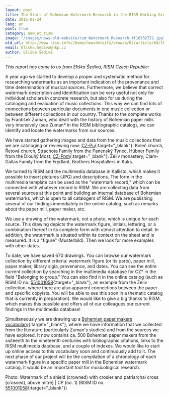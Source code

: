 ```yaml
---
layout: post
title: The Start of Bohemian Watermark Research in the RISM Working Group in Prague (National Library of the Czech Republic)
date: 2015-08-24
lang: en
post: true
category: new_at_rism
image: "/images/news-old-website/csm_Watermark_Research_4f16332722.jpg"
old_url: http://www.rism.info//home/newsdetails/browse/62/article/64/the-start-of-bohemian-watermark-research-in-the-rism-working-group-in-prague-national-library-of-th.html
email: Eliska.Sediva@nkp.cz
author: Eliška Šedivá
---
```


_This report has come to us from Eliška Šedivá, RISM Czech Republic:_


A year ago we started to develop a proper and systematic method for researching watermarks as an important indication of the provenance and time determination of musical sources. Furthermore, we believe that correct watermark description and identification can be very useful not only for individual scholars in concrete research, but also for us during the cataloging and evaluation of music collections. This way we can find lots of connections between particular documents in one music collection or between different collections in our country. Thanks to the complete works by František Zuman, who dealt with the history of Bohemian paper mills very intensively (see Zuman\* in the RISM bibliographic catalog), we can identify and locate the watermarks from our sources.

We have started gathering images and data from the music collections that we are cataloging or reviewing now: [CZ-Pu](https://opac.rism.info/search?View=rism&siglum=CZ-Pu){:target="_blank"}: Koleč church, Řetová church, Strachota Family from the Panenský Týnec, Hübner Family from the Dlouhý Most; [CZ-Pnm](https://opac.rism.info/search?View=rism&siglum=CZ-Pnm){:target="_blank"}: Želiv monastery, Clam-Gallas Family from the Frýdlant, Brothers Hospitallers in Kuks.

We turned to RISM and the multimedia database in Kallisto, which makes it possible to insert pictures (JPG) and descriptions. The form in the multimedia template can be used as the "watermark record," which can be connected with whatever record in RISM. We are collecting data from several sources at this point and building an internal database of Bohemian watermarks, which is open to all catalogers of RISM. We are publishing several of our findings immediately in the online catalog, such as remarks about the paper mill, paper maker, etc.

We use a drawing of the watermark, not a photo, which is unique for each source. This drawing depicts the watermark figure, initials, lettering, or a combination thereof in its complete form with utmost attention to detail. In addition, the watermark is situated within its context on the sheet and is measured. It is a "figure" (Musterbild). Then we look for more examples with other dates.

To date, we have saved 670 drawings. You can browse our watermark collection by different criteria: watermark figure (or its parts), paper mill, paper maker, library sigla, provenance, and dates. You can see the entire current collection by searching in the multimedia database for CZ\* in the field "Belonging to group." You can also find it in the online catalog (such as RISM ID no. [551001058](https://opac.rism.info/search?id=551001058){:target="_blank"}, an example from the Želiv collection, where there are also apparent connections between the paper and specific copyists. You will be able to see this soon in a thematic catalog that is currently in preparation). We would like to give a big thanks to RISM, which makes this possible and offers all of our colleagues our current findings in the multimedia database!

Simultaneously we are drawing up a [Bohemian paper makers vocabulary](http://www.nkp.cz/soubory/ostatni/bohemian_papermakers_vocabulary.pdf){:target="_blank"}, where we have information that we collected from the literature (particularly Zuman's studies) and from the sources we have explored. It now contains ca. 500 Bohemian paper makers from the sixteenth to the nineteenth centuries with bibliographic citations, links to the RISM multimedia database, and a couple of indexes. We would like to start up online access to this vocabulary soon and continuously add to it. The next phase of our project will be the compilation of a chronology of each watermark figure in a specific paper mill in the Bohemian watermark catalog. It would be an important tool for musicological research.

Photo: Watermark of a shield (crowned) with crosier and patriarchal cross (crossed), above mitre] | CP (no. 1) (RISM ID no. [551001058](https://opac.rism.info/search?id=551001058){:target="_blank"})

